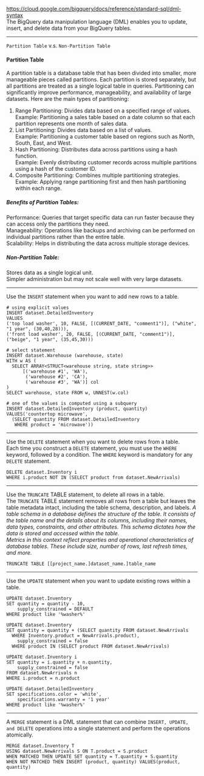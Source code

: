 https://cloud.google.com/bigquery/docs/reference/standard-sql/dml-syntax  
The BigQuery data manipulation language (DML) enables you to update, insert, and delete data from your BigQuery tables.  

---

```Partition Table``` v.s. ```Non-Partition Table```  

#### Partition Table  
A partition table is a database table that has been divided into smaller, more manageable pieces called partitions. Each partition is stored separately, but all partitions are treated as a single logical table in queries. Partitioning can significantly improve performance, manageability, and availability of large datasets. Here are the main types of partitioning:  
1. Range Partitioning: Divides data based on a specified range of values.  
Example: Partitioning a sales table based on a date column so that each partition represents one month of sales data.  
2. List Partitioning: Divides data based on a list of values.  
Example: Partitioning a customer table based on regions such as North, South, East, and West.  
3. Hash Partitioning: Distributes data across partitions using a hash function.  
Example: Evenly distributing customer records across multiple partitions using a hash of the customer ID.  
4. Composite Partitioning: Combines multiple partitioning strategies.  
Example: Applying range partitioning first and then hash partitioning within each range.  

##### Benefits of Partition Tables:  
Performance: Queries that target specific data can run faster because they can access only the partitions they need.  
Manageability: Operations like backups and archiving can be performed on individual partitions rather than the entire table.  
Scalability: Helps in distributing the data across multiple storage devices.  

##### Non-Partition Table:  
Stores data as a single logical unit.  
Simpler administration but may not scale well with very large datasets.  

---

Use the ```INSERT``` statement when you want to add new rows to a table.   
```
# using explicit values 
INSERT dataset.DetailedInventory 
VALUES 
('top load washer', 10, FALSE, [(CURRENT_DATE, "comment1")], ("white", "1 year", (30,40,28))),
('front load washer', 20, FALSE, [(CURRENT_DATE, "comment1")], ("beige", "1 year", (35,45,30)))

# select statement
INSERT dataset.Warehouse (warehouse, state)
WITH w AS (
  SELECT ARRAY<STRUCT<warehouse string, state string>>
      [('warehouse #1', 'WA'),
       ('warehouse #2', 'CA'),
       ('warehouse #3', 'WA')] col
)
SELECT warehouse, state FROM w, UNNEST(w.col)

# one of the values is computed using a subquery
INSERT dataset.DetailedInventory (product, quantity)
VALUES('countertop microwave',
  (SELECT quantity FROM dataset.DetailedInventory
   WHERE product = 'microwave'))
```

---

Use the ```DELETE``` statement when you want to delete rows from a table.  
Each time you construct a ```DELETE``` statement, you must use the ```WHERE``` keyword, followed by a condition. The ```WHERE``` keyword is mandatory for any ```DELETE``` statement.  
```
DELETE dataset.Inventory i 
WHERE i.product NOT IN (SELECT product from dataset.NewArrivals)
```

---

Use the ```TRUNCATE``` TABLE statement, to delete all rows in a table.  
The ```TRUNCATE``` TABLE statement removes all rows from a table but leaves the table metadata intact, including the table schema, description, and labels. 
*A table schema in a database defines the structure of the table. It consists of the table name and the details about its columns, including their names, data types, constraints, and other attributes. This schema dictates how the data is stored and accessed within the table.*  
*Metrics in this context reflect properties and operational characteristics of database tables. These include size, number of rows, last refresh times, and more.*  
```
TRUNCATE TABLE [[project_name.]dataset_name.]table_name 
```

---

Use the ```UPDATE``` statement when you want to update existing rows within a table.  
```
UPDATE dataset.Inventory 
SET quantity = quantity - 10, 
    supply_constrained = DEFAULT 
WHERE product like '%washer%' 
```
```
UPDATE dataset.Inventory 
SET quantity = quantity + (SELECT quantity FROM dataset.NewArrivals 
  WHERE Inventory.product = NewArrivals.product), 
    supply_constrained = false 
  WHERE product IN (SELECT product FROM dataset.NewArrivals) 
```
```
UPDATE dataset.Inventory i 
SET quantity = i.quantity + n.quantity, 
    supply_constrained = false 
FROM dataset.NewArrivals n 
WHERE i.product = n.product 
```
```
UPDATE dataset.DetailedInventory 
SET specifications.color = 'white', 
    specifications.warranty = '1 year' 
WHERE product like '%washer%' 
```

---

A ```MERGE``` statement is a DML statement that can combine ```INSERT, UPDATE, and DELETE``` operations into a single statement and perform the operations atomically.  
```
MERGE dataset.Inventory T 
USING dataset.NewArrivals S ON T.product = S.product 
WHEN MATCHED THEN UPDATE SET quantity = T.quantity + S.quantity 
WHEN NOT MATCHED THEN INSERT (product, quantity) VALUES(product, quantity) 
```
